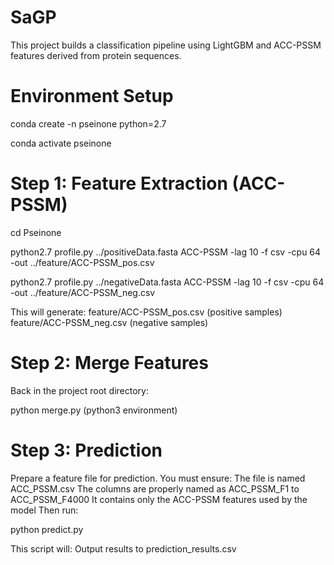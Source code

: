 # SaGP
This project builds a classification pipeline using LightGBM and ACC-PSSM features derived from protein sequences.

# Environment Setup
conda create -n pseinone python=2.7

conda activate pseinone

# Step 1: Feature Extraction (ACC-PSSM)
cd Pseinone

python2.7 profile.py ../positiveData.fasta ACC-PSSM -lag 10 -f csv -cpu 64 -out ../feature/ACC-PSSM_pos.csv

python2.7 profile.py ../negativeData.fasta ACC-PSSM -lag 10 -f csv -cpu 64 -out ../feature/ACC-PSSM_neg.csv

This will generate:
feature/ACC-PSSM_pos.csv (positive samples)
feature/ACC-PSSM_neg.csv (negative samples)

# Step 2: Merge Features
Back in the project root directory:

python merge.py (python3 environment)

# Step 3: Prediction
Prepare a feature file for prediction. You must ensure:
The file is named ACC_PSSM.csv
The columns are properly named as ACC_PSSM_F1 to ACC_PSSM_F4000
It contains only the ACC-PSSM features used by the model
Then run:

python predict.py

This script will:
Output results to prediction_results.csv
 
